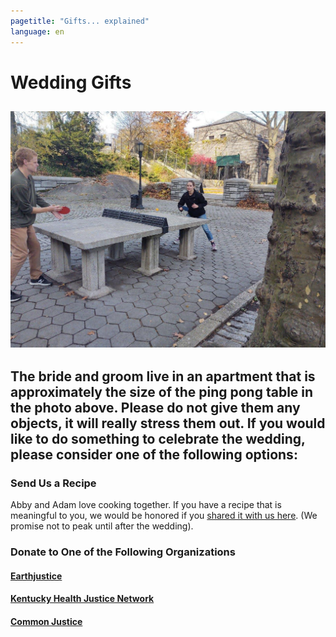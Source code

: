 ```yaml
---
pagetitle: "Gifts... explained"
language: en
---
```


# Wedding Gifts
![Ping pong in the Park](ping-pong.jpg "Abby crushing Adam.")
----------------------------------

## The bride and groom live in an apartment that is approximately the size of the ping pong table in the photo above. Please do not give them any objects, it will really stress them out. If you would like to do something to celebrate the wedding, please consider one of the following options:

### Send Us a Recipe
Abby and Adam love cooking together. If you have a recipe that is meaningful to you, we would be honored if you [shared it with us here](https://docs.google.com/forms/d/e/1FAIpQLSflDsgaINNFb1mQ5RrbVeKXHBI4n04-NO79r2ZZ8d_cg_YUjQ/viewform?usp=sf_link). (We promise not to peak until after the wedding).


### Donate to One of the Following Organizations
#### [Earthjustice](https://act.earthjustice.org/jDWyVKMihkC16JuIF4SJAg2?sourceid=1045138&ms=220805_paid_dfe_google_issue_cntrl&utm_source=google&utm_medium=paid&utm_campaign=newdon&utm_term=branded&utm_content=cntrl&gclid=Cj0KCQiA99ybBhD9ARIsALvZavVeO9Puc7tc2G8PQ9PJRJgXql7RVCQn-j4j5jKNm75wSVPcAQh3364aAsxtEALw_wcB)
#### [Kentucky Health Justice Network](https://kentuckyhealthjusticenetwork.networkforgood.com/projects/114665-main-giving-page)
#### [Common Justice](https://www.commonjustice.org/donations)
